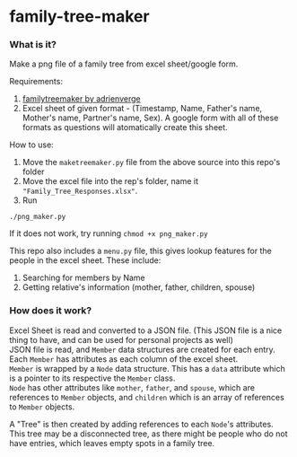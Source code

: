 # family-tree-maker	

### What is it?		
Make a png file of a family tree from excel sheet/google form.	

Requirements: 
1. [familytreemaker by adrienverge](https://github.com/adrienverge/familytreemaker)
2. Excel sheet of given format - (Timestamp, Name, Father's name, Mother's name, Partner's name, Sex). A google form with all of these formats as questions will atomatically create this sheet. 

How to use:		
1. Move the `maketreemaker.py` file from the above source into this repo's folder
2. Move the excel file into the rep's folder, name it `"Family_Tree_Responses.xlsx"`.
3. Run 
```
./png_maker.py
```
If it does not work, try running `chmod +x png_maker.py`

This repo also includes a `menu.py` file, this gives lookup features for the people in the excel sheet. These include:
1. Searching for members by Name
2. Getting relative's information (mother, father, children, spouse)


### How does it work?		

Excel Sheet is read and converted to a JSON file. (This JSON file is a nice thing to have, and can be used for personal projects as well)		
JSON file is read, and `Member` data structures are created for each entry. Each `Member` has attributes as each column of the excel sheet.		
`Member` is wrapped by a `Node` data structure. This has a `data` attribute which is a pointer to its respective the `Member` class.		
`Node` has other attributes like `mother`, `father`, and `spouse`, which are references to `Member` objects, and `children` which is an array of references to `Member` objects.		

A "Tree" is then created by adding references to each `Node`'s attributes.		
This tree may be a disconnected tree, as there might be people who do not have entries, which leaves empty spots in a family tree.
